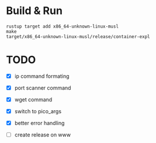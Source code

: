 # Build & Run
```
rustup target add x86_64-unknown-linux-musl
make
target/x86_64-unknown-linux-musl/release/container-expl
```

# TODO
- [X] ip command formating
- [X] port scanner command
- [X] wget command
- [X] switch to pico_args
- [X] better error handling
- [ ] create release on www


